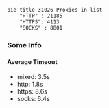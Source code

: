 
```mermaid
pie title 31026 Proxies in list
    "HTTP" : 21185
    "HTTPS": 4113
    "SOCKS" : 8801
```

### Some Info
#### Average Timeout

- mixed: 3.5s
- http: 1.8s
- https: 8.6s
- socks: 6.4s